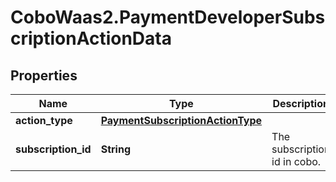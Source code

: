 # CoboWaas2.PaymentDeveloperSubscriptionActionData

## Properties

Name | Type | Description | Notes
------------ | ------------- | ------------- | -------------
**action_type** | [**PaymentSubscriptionActionType**](PaymentSubscriptionActionType.md) |  | 
**subscription_id** | **String** | The subscription id in cobo. | 


